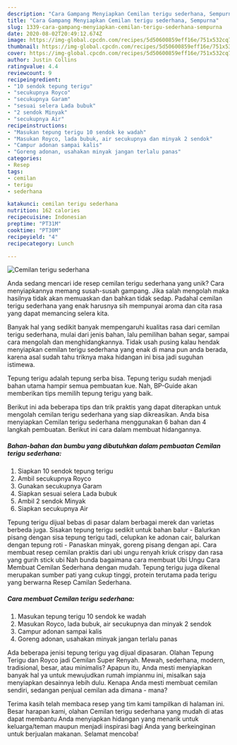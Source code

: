 ```yaml
---
description: "Cara Gampang Menyiapkan Cemilan terigu sederhana, Sempurna"
title: "Cara Gampang Menyiapkan Cemilan terigu sederhana, Sempurna"
slug: 1339-cara-gampang-menyiapkan-cemilan-terigu-sederhana-sempurna
date: 2020-08-02T20:49:12.674Z
image: https://img-global.cpcdn.com/recipes/5d50600859eff16e/751x532cq70/cemilan-terigu-sederhana-foto-resep-utama.jpg
thumbnail: https://img-global.cpcdn.com/recipes/5d50600859eff16e/751x532cq70/cemilan-terigu-sederhana-foto-resep-utama.jpg
cover: https://img-global.cpcdn.com/recipes/5d50600859eff16e/751x532cq70/cemilan-terigu-sederhana-foto-resep-utama.jpg
author: Justin Collins
ratingvalue: 4.4
reviewcount: 9
recipeingredient:
- "10 sendok tepung terigu"
- "secukupnya Royco"
- "secukupnya Garam"
- "sesuai selera Lada bubuk"
- "2 sendok Minyak"
- "secukupnya Air"
recipeinstructions:
- "Masukan tepung terigu 10 sendok ke wadah"
- "Masukan Royco, lada bubuk, air secukupnya dan minyak 2 sendok"
- "Campur adonan sampai kalis"
- "Goreng adonan, usahakan minyak jangan terlalu panas"
categories:
- Resep
tags:
- cemilan
- terigu
- sederhana

katakunci: cemilan terigu sederhana 
nutrition: 162 calories
recipecuisine: Indonesian
preptime: "PT31M"
cooktime: "PT30M"
recipeyield: "4"
recipecategory: Lunch

---
```



![Cemilan terigu sederhana](https://img-global.cpcdn.com/recipes/5d50600859eff16e/751x532cq70/cemilan-terigu-sederhana-foto-resep-utama.jpg)

Anda sedang mencari ide resep cemilan terigu sederhana yang unik? Cara menyiapkannya memang susah-susah gampang. Jika salah mengolah maka hasilnya tidak akan memuaskan dan bahkan tidak sedap. Padahal cemilan terigu sederhana yang enak harusnya sih mempunyai aroma dan cita rasa yang dapat memancing selera kita.

Banyak hal yang sedikit banyak mempengaruhi kualitas rasa dari cemilan terigu sederhana, mulai dari jenis bahan, lalu pemilihan bahan segar, sampai cara mengolah dan menghidangkannya. Tidak usah pusing kalau hendak menyiapkan cemilan terigu sederhana yang enak di mana pun anda berada, karena asal sudah tahu triknya maka hidangan ini bisa jadi suguhan istimewa.

Tepung terigu adalah tepung serba bisa. Tepung terigu sudah menjadi bahan utama hampir semua pembuatan kue. Nah, BP-Guide akan memberikan tips memilih tepung terigu yang baik.


Berikut ini ada beberapa tips dan trik praktis yang dapat diterapkan untuk mengolah cemilan terigu sederhana yang siap dikreasikan. Anda bisa menyiapkan Cemilan terigu sederhana menggunakan 6 bahan dan 4 langkah pembuatan. Berikut ini cara dalam membuat hidangannya.

<!--inarticleads1-->

##### Bahan-bahan dan bumbu yang dibutuhkan dalam pembuatan Cemilan terigu sederhana:

1. Siapkan 10 sendok tepung terigu
1. Ambil secukupnya Royco
1. Gunakan secukupnya Garam
1. Siapkan sesuai selera Lada bubuk
1. Ambil 2 sendok Minyak
1. Siapkan secukupnya Air


Tepung terigu dijual bebas di pasar dalam berbagai merek dan varietas berbeda juga. Sisakan tepung terigu sedikit untuk bahan balur - Balurkan pisang dengan sisa tepung terigu tadi, celupkan ke adonan cair, balurkan dengan tepung roti - Panaskan minyak, goreng pisang dengan api. Cara membuat resep cemilan praktis dari ubi ungu renyah kriuk crispy dan rasa yang gurih stick ubi Nah bunda bagaimana cara membuat Ubi Ungu Cara Membuat Cemilan Sederhana dengan mudah. Tepung terigu juga dikenal merupakan sumber pati yang cukup tinggi, protein terutama pada terigu yang berwarna Resep Camilan Sederhana. 

<!--inarticleads2-->

##### Cara membuat Cemilan terigu sederhana:

1. Masukan tepung terigu 10 sendok ke wadah
1. Masukan Royco, lada bubuk, air secukupnya dan minyak 2 sendok
1. Campur adonan sampai kalis
1. Goreng adonan, usahakan minyak jangan terlalu panas


Ada beberapa jenisi tepung terigu yag dijual dipasaran. Olahan Tepung Terigu dan Royco jadi Cemilan Super Renyah. Mewah, sederhana, modern, tradisional, besar, atau minimalis? Apapun itu, Anda mesti menyiapkan banyak hal ya untuk mewujudkan rumah impianmu ini, misalkan saja menyiapkan desainnya lebih dulu. Kenapa Anda mesti membuat cemilan sendiri, sedangan penjual cemilan ada dimana - mana? 

Terima kasih telah membaca resep yang tim kami tampilkan di halaman ini. Besar harapan kami, olahan Cemilan terigu sederhana yang mudah di atas dapat membantu Anda menyiapkan hidangan yang menarik untuk keluarga/teman maupun menjadi inspirasi bagi Anda yang berkeinginan untuk berjualan makanan. Selamat mencoba!
